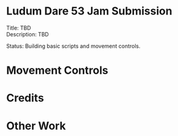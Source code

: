 # Ludum Dare 53 Jam Submission
Title: TBD  
Description: TBD  

Status: Building basic scripts and movement controls.  
# Movement Controls
# Credits
# Other Work
